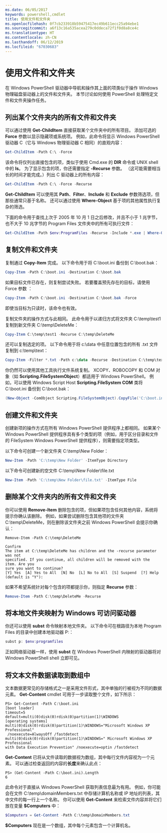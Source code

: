 ```yaml
---
ms.date: 06/05/2017
keywords: powershell,cmdlet
title: 使用文件和文件夹
ms.openlocfilehash: 0f7cb233918b59475417ec49b611ecc25a94ebe1
ms.sourcegitcommit: a6f13c16a535acea279c0ddeca72f1f0d8a8ce4c
ms.translationtype: HT
ms.contentlocale: zh-CN
ms.lasthandoff: 06/12/2019
ms.locfileid: "67030683"
---
```

# <a name="working-with-files-and-folders"></a>使用文件和文件夹

在 Windows PowerShell 驱动器中导航和操作其上面的项类似于操作 Windows 物理磁盘驱动器上的文件和文件夹。 本节讨论如何使用 PowerShell 处理特定文件和文件夹操作任务。

## <a name="listing-all-the-files-and-folders-within-a-folder"></a>列出某个文件夹内的所有文件和文件夹

可以通过使用 **Get-ChildItem** 直接获取某个文件夹中的所有项目。 添加可选的 **Force** 参数以显示隐藏项或系统项。 例如，此命令将显示 Windows PowerShell 驱动器 C（它与 Windows 物理驱动器 C 相同）的直观内容：

```powershell
Get-ChildItem -Path C:\ -Force
```

该命令将仅列出直接包含的项，类似于使用 Cmd.exe 的 **DIR** 命令或 UNIX shell 中的 **ls**。 为了显示包含的项，你还需要指定 **-Recurse** 参数。 （这可能需要相当长的时间才能完成。）列出 C 驱动器上的所有内容：

```powershell
Get-ChildItem -Path C:\ -Force -Recurse
```

**Get-ChildItem** 可以使用其 **Path**、**Filter**、**Include** 和 **Exclude** 参数筛选项，但那些通常只基于名称。 还可以通过使用 **Where-Object** 基于项的其他属性执行复杂的筛选。

下面的命令用于查找上次于 2005 年 10 月 1 日之后修改，并且不小于 1 兆字节，也不大于 10 兆字节的 Program Files 文件夹中的所有可执行文件：

```powershell
Get-ChildItem -Path $env:ProgramFiles -Recurse -Include *.exe | Where-Object -FilterScript {($_.LastWriteTime -gt '2005-10-01') -and ($_.Length -ge 1mb) -and ($_.Length -le 10mb)}
```

## <a name="copying-files-and-folders"></a>复制文件和文件夹

复制通过 **Copy-Item** 完成。 以下命令用于将 C:\\boot.ini 备份到 C:\\boot.bak：

```powershell
Copy-Item -Path C:\boot.ini -Destination C:\boot.bak
```

如果目标文件已存在，则复制尝试失败。 若要覆盖预先存在的目标，请使用 Force 参数  ：

```powershell
Copy-Item -Path C:\boot.ini -Destination C:\boot.bak -Force
```

即使当目标为只读时，该命令也有效。

复制文件夹的操作方式与此相同。 此命令用于以递归方式将文件夹 C:\\temp\\test1 复制到新文件夹 C:\\temp\\DeleteMe：

```powershell
Copy-Item C:\temp\test1 -Recurse C:\temp\DeleteMe
```

还可以复制选定的项。 以下命令用于将 c:\\data 中任意位置包含的所有 .txt 文件复制到 c:\\temp\\text：

```powershell
Copy-Item -Filter *.txt -Path c:\data -Recurse -Destination C:\temp\text
```

你仍然可以使用其他工具执行文件系统复制。 XCOPY、ROBOCOPY 和 COM 对象（如 **Scripting.FileSystemObject**）都适用于 Windows PowerShell。 例如，可以使用 Windows Script Host **Scripting.FileSystem COM** 类将 C:\\boot.ini 备份到 C:\\boot.bak：

```powershell
(New-Object -ComObject Scripting.FileSystemObject).CopyFile('C:\boot.ini', 'C:\boot.bak')
```

## <a name="creating-files-and-folders"></a>创建文件和文件夹

创建新项的操作方式在所有 Windows PowerShell 提供程序上都相同。 如果某个 Windows PowerShell 提供程序具有多个类型的项（例如，用于区分目录和文件的 FileSystem Windows PowerShell 提供程序），则需要指定项类型。

以下命令可创建一个新文件夹 C:\\temp\\New Folder：

```powershell
New-Item -Path 'C:\temp\New Folder' -ItemType Directory
```

以下命令可创建新的空文件 C:\\temp\\New Folder\\file.txt

```powershell
New-Item -Path 'C:\temp\New Folder\file.txt' -ItemType File
```

## <a name="removing-all-files-and-folders-within-a-folder"></a>删除某个文件夹内的所有文件和文件夹

你可以使用 **Remove-Item** 删除包含的项，但如果项包含任何其他内容，系统将提示你确认该删除。 例如，如果尝试删除包含其他项的文件夹 C:\\temp\\DeleteMe，则在删除该文件夹之前 Windows PowerShell 会提示你确认：

```
Remove-Item -Path C:\temp\DeleteMe

Confirm
The item at C:\temp\DeleteMe has children and the -recurse parameter was not
specified. If you continue, all children will be removed with the item. Are you
sure you want to continue?
[Y] Yes  [A] Yes to All  [N] No  [L] No to All  [S] Suspend  [?] Help
(default is "Y"):
```

如果不希望系统针对每个包含的项都提示你，则指定 **Recurse** 参数：

```powershell
Remove-Item -Path C:\temp\DeleteMe -Recurse
```

## <a name="mapping-a-local-folder-as-a-windows-accessible-drive"></a>将本地文件夹映射为 Windows 可访问驱动器

你还可以使用 **subst** 命令映射本地文件夹。 以下命令可在根路径为本地 Program Files 的目录中创建本地驱动器 P:：

```powershell
subst p: $env:programfiles
```

正如网络驱动器一样，使用 **subst** 在 Windows PowerShell 内映射的驱动器将对 Windows PowerShell shell 立即可见。

## <a name="reading-a-text-file-into-an-array"></a>将文本文件数据读取到数组中

文本数据更常见的存储格式之一是采用文件形式，其中单独的行被视为不同的数据元素。 **Get-Content** cmdlet 可用于一步读取整个文件，如下所示：

```
PS> Get-Content -Path C:\boot.ini
[boot loader]
timeout=5
default=multi(0)disk(0)rdisk(0)partition(1)\WINDOWS
[operating systems]
multi(0)disk(0)rdisk(0)partition(1)\WINDOWS="Microsoft Windows XP Professional"
 /noexecute=AlwaysOff /fastdetect
multi(0)disk(0)rdisk(0)partition(1)\WINDOWS=" Microsoft Windows XP Professional
with Data Execution Prevention" /noexecute=optin /fastdetect
```

**Get-Content** 已将从文件读取的数据视为数组，其中每行文件内容视为一个元素。 可以通过检查返回的内容的**长度**来确认此点：

```
PS> (Get-Content -Path C:\boot.ini).Length
6
```

此命令对于直接从 Windows PowerShell 获取列表信息最为有用。 例如，你可能会在文件 C:\\temp\\domainMembers.txt 中存储计算机名称或 IP 地址的列表，其中文件的每一行上一个名称。 你可以使用 **Get-Content** 来检索文件内容并将它们放在变量 **$Computers** 中：

```powershell
$Computers = Get-Content -Path C:\temp\DomainMembers.txt
```

**$Computers** 现在是一个数组，其中每个元素包含一个计算机名。
